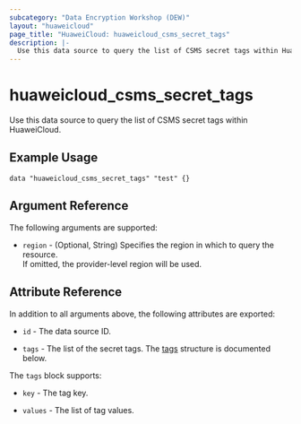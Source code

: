```yaml
---
subcategory: "Data Encryption Workshop (DEW)"
layout: "huaweicloud"
page_title: "HuaweiCloud: huaweicloud_csms_secret_tags"
description: |-
  Use this data source to query the list of CSMS secret tags within HuaweiCloud.
---
```


# huaweicloud_csms_secret_tags

Use this data source to query the list of CSMS secret tags within HuaweiCloud.

## Example Usage

```hcl
data "huaweicloud_csms_secret_tags" "test" {}
```

## Argument Reference

The following arguments are supported:

* `region` - (Optional, String) Specifies the region in which to query the resource.  
  If omitted, the provider-level region will be used.

## Attribute Reference

In addition to all arguments above, the following attributes are exported:

* `id` - The data source ID.

* `tags` - The list of the secret tags.
  The [tags](#csms_project_tags) structure is documented below.

<a name="csms_project_tags"></a>
The `tags` block supports:

* `key` - The tag key.

* `values` - The list of tag values.
